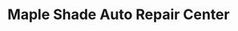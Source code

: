 ---
title: "Maple Shade Auto Repair Center"
url: /maple-shade-township/maple-shade-auto-repair-center/
shop: Autowerkstatt
---